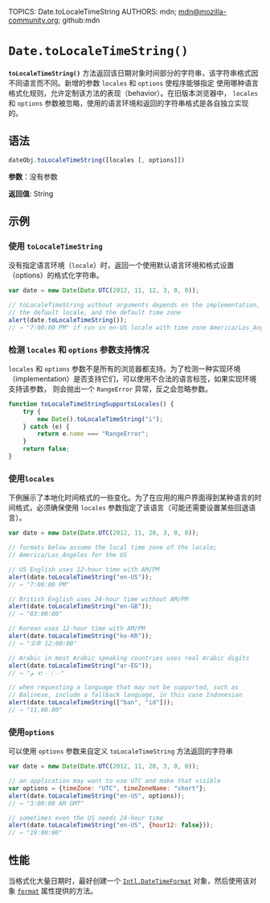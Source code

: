 TOPICS: Date.toLocaleTimeString
AUTHORS: mdn; mdn@mozilla-community.org; github:mdn

# `Date.toLocaleTimeString()`

**`toLocaleTimeString()`** 方法返回该日期对象时间部分的字符串，该字符串格式因不同语言而不同。新增的参数 `locales` 和 `options` 使程序能够指定
使用哪种语言格式化规则，允许定制该方法的表现（behavior）。在旧版本浏览器中， `locales` 和 `options` 参数被忽略，使用的语言环境和返回的字符串格式是各自独立实现的。

## 语法

```javascript
dateObj.toLocaleTimeString([locales [, options]])
```

**参数**：没有参数

**返回值**: String

## 示例

### 使用 `toLocaleTimeString`

没有指定语言环境（`locale`）时，返回一个使用默认语言环境和格式设置（options）的格式化字符串。

```javascript
var date = new Date(Date.UTC(2012, 11, 12, 3, 0, 0));

// toLocaleTimeString without arguments depends on the implementation,
// the default locale, and the default time zone
alert(date.toLocaleTimeString());
// → "7:00:00 PM" if run in en-US locale with time zone America/Los_Angeles
```

### 检测 `locales` 和 `options` 参数支持情况

`locales` 和 `options` 参数不是所有的浏览器都支持。为了检测一种实现环境（implementation）是否支持它们，可以使用不合法的语言标签，如果实现环境支持该参数，
则会抛出一个 `RangeError` 异常，反之会忽略参数。

```javascript
function toLocaleTimeStringSupportsLocales() {
    try {
        new Date().toLocaleTimeString("i");
    } catch (e) {
        return e​.name === "RangeError";
    }
    return false;
}
```

### 使用`locales`

下例展示了本地化时间格式的一些变化。为了在应用的用户界面得到某种语言的时间格式，必须确保使用 `locales` 参数指定了该语言（可能还需要设置某些回退语言）。

```javascript
var date = new Date(Date.UTC(2012, 11, 20, 3, 0, 0));

// formats below assume the local time zone of the locale;
// America/Los_Angeles for the US

// US English uses 12-hour time with AM/PM
alert(date.toLocaleTimeString("en-US"));
// → "7:00:00 PM"

// British English uses 24-hour time without AM/PM
alert(date.toLocaleTimeString("en-GB"));
// → "03:00:00"

// Korean uses 12-hour time with AM/PM
alert(date.toLocaleTimeString("ko-KR"));
// → "오후 12:00:00"

// Arabic in most Arabic speaking countries uses real Arabic digits
alert(date.toLocaleTimeString("ar-EG"));
// → "٧:٠٠:٠٠ م"

// when requesting a language that may not be supported, such as
// Balinese, include a fallback language, in this case Indonesian
alert(date.toLocaleTimeString(["ban", "id"]));
// → "11.00.00"
```

### 使用`options`

可以使用 `options` 参数来自定义 `toLocaleTimeString` 方法返回的字符串

```javascript
var date = new Date(Date.UTC(2012, 11, 20, 3, 0, 0));

// an application may want to use UTC and make that visible
var options = {timeZone: "UTC", timeZoneName: "short"};
alert(date.toLocaleTimeString("en-US", options));
// → "3:00:00 AM GMT"

// sometimes even the US needs 24-hour time
alert(date.toLocaleTimeString("en-US", {hour12: false}));
// → "19:00:00"
```

## 性能

当格式化大量日期时，最好创建一个 [`Intl.DateTimeFormat`](/zh-hans/webfrontend/Intl.DateTimeFormat) 对象，然后使用该对象
[`format`](/zh-hans/webfrontend/Intl.DateTimeFormat.format) 属性提供的方法。
